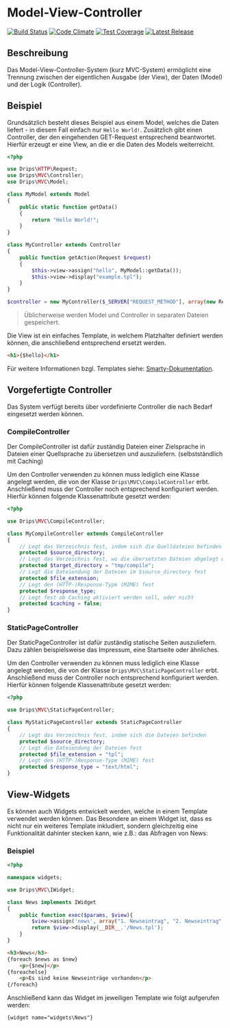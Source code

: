 # Model-View-Controller

[![Build Status](https://travis-ci.org/Prowect/MVC.svg)](https://travis-ci.org/Prowect/MVC)
[![Code Climate](https://codeclimate.com/github/Prowect/MVC/badges/gpa.svg)](https://codeclimate.com/github/Prowect/MVC)
[![Test Coverage](https://codeclimate.com/github/Prowect/MVC/badges/coverage.svg)](https://codeclimate.com/github/Prowect/MVC/coverage)
[![Latest Release](https://img.shields.io/packagist/v/drips/MVC.svg)](https://packagist.org/packages/drips/mvc)

## Beschreibung

Das Model-View-Controller-System (kurz MVC-System) ermöglicht eine Trennung zwischen der eigentlichen Ausgabe (der View), der Daten (Model) und der Logik (Controller).

## Beispiel

Grundsätzlich besteht dieses Beispiel aus einem Model, welches die Daten liefert - in diesem Fall einfach nur `Hello World!`. Zusätzlich gibt einen Controller, der den eingehenden GET-Request entsprechend beantwortet.
Hierfür erzeugt er eine View, an die er die Daten des Models weiterreicht.

```php
<?php

use Drips\HTTP\Request;
use Drips\MVC\Controller;
use Drips\MVC\Model;

class MyModel extends Model
{
    public static function getData()
    {
        return "Hello World!";
    }
}

class MyController extends Controller
{
    public function getAction(Request $request)
    {
        $this->view->assign("hello", MyModel::getData());
        $this->view->display("example.tpl");
    }
}

$controller = new MyController($_SERVER["REQUEST_METHOD"], array(new Request));
```

> Üblicherweise werden Model und Controller in separaten Dateien gespeichert.

Die View ist ein einfaches Template, in welchem Platzhalter definiert werden können, die anschließend entsprechend ersetzt werden.

```html
<h1>{$hello}</h1>
```

Für weitere Informationen bzgl. Templates siehe: [Smarty-Dokumentation](http://www.smarty.net/docs/en/).

## Vorgefertigte Controller

Das System verfügt bereits über vordefinierte Controller die nach Bedarf eingesetzt werden können.

### CompileController

Der CompileController ist dafür zuständig Dateien einer Zielsprache in Dateien einer Quellsprache zu übersetzen und auszuliefern. (selbstständlich mit Caching)

Um den Controller verwenden zu können muss lediglich eine Klasse angelegt werden, die von der Klasse `Drips\MVC\CompileController` erbt. Anschließend muss der Controller noch entsprechend konfiguriert werden. Hierfür können folgende Klassenattribute gesetzt werden:

```php
<?php

use Drips\MVC\CompileController;

class MyCompileController extends CompileController
{
    // Legt das Verzeichnis fest, indem sich die Quelldateien befinden
    protected $source_directory;
    // Legt das Verzeichnis fest, wo die übersetzten Dateien abgelegt werden sollen (Cache-Verzeichnis!)
    protected $target_directory = "tmp/compile";
    // Legt die Dateiendung der Dateien im $source_directory fest
    protected $file_extension;
    // Legt den (HTTP-)Response-Type (MIME) fest
    protected $response_type;
    // Legt fest ob Caching aktiviert werden soll, oder nicht
    protected $caching = false;
}
```

### StaticPageController

Der StaticPageController ist dafür zuständig statische Seiten auszuliefern. Dazu zählen beispielsweise das Impressum, eine Startseite oder ähnliches.

Um den Controller verwenden zu können muss lediglich eine Klasse angelegt werden, die von der Klasse `Drips\MVC\StaticPageController` erbt. Anschließend muss der Controller noch entsprechend konfiguriert werden. Hierfür können folgende Klassenattribute gesetzt werden:

```php
<?php

use Drips\MVC\StaticPageController;

class MyStaticPageController extends StaticPageController
{
    // Legt das Verzeichnis fest, indem sich die Dateien befinden
    protected $source_directory;
    // Legt die Dateiendung der Dateien fest
    protected $file_extension = "tpl";
    // Legt den (HTTP-)Response-Type (MIME) fest
    protected $response_type = "text/html";
}
```

## View-Widgets

Es können auch Widgets entwickelt werden, welche in einem Template verwendet werden können. Das Besondere an einem Widget ist, dass es nicht nur ein weiteres Template inkludiert, sondern gleichzeitig eine Funktionalität dahinter stecken kann, wie z.B.: das Abfragen von News:

### Beispiel

```php
<?php

namespace widgets;

use Drips\MVC\IWidget;

class News implements IWidget
{
    public function exec($params, $view){
        $view->assign('news', array("1. Newseintrag", "2. Newseintrag", "3. Newseintrag"));
        return $view->display(__DIR__.'/News.tpl');
    }
}
```

```html
<h3>News</h3>
{foreach $news as $new}
    <p>{$new}</p>
{foreachelse}
    <p>Es sind keine Newseinträge vorhanden</p>
{/foreach}
```

Anschließend kann das Widget im jeweiligen Template wie folgt aufgerufen werden:

```
{widget name="widgets\News"}
```
